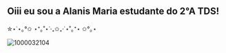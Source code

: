 ## Oiii eu sou a Alanis Maria estudante do 2°A TDS!
✮⋆˙⋆｡°✩ ⋆⁺｡˚⋆˙‧₊✩₊‧˙⋆˚｡⁺⋆ ✩°｡⋆

![1000032104](https://github.com/user-attachments/assets/97210c50-3d6c-4453-ab6c-2cede9a8c28b)

